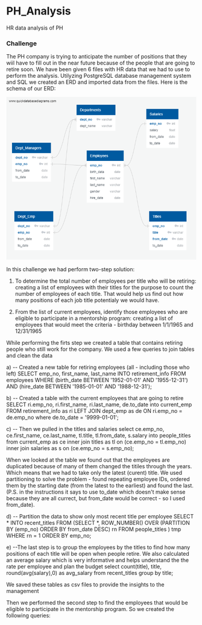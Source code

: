 # PH_Analysis
HR data analysis of PH
### Challenge
The PH company is trying to anticipate the number of positions that they wiil have to fill out in the near future because of the people that are going to retire soon. We have been given 6 files with HR data that we had to use to perform the analysis. Utilyzing PostgreSQL database management system and SQL we created an ERD and imported data from the files. Here is the schema of our ERD:

<img src="EmployeeDB.png" alt="EmployeeDB">

In this challenge we had perform two-step solution:

1. To determine the total number of employees per title who will be retiring: creating a list of employees with their titles for the purpose to count the number of employees of each title. That would help us find out how many positions of each job title potentialy we would have.

2. From the list of current employees, identify those employees who are eligible to participate in a mentorship program: creating a list of employees that would meet the criteria - birthday between 1/1/1965 and 12/31/1965

While performing the firts step we created a table that contains retiring people who still work for the company. We used a few queries to join tables and clean the data

a) -- Created a new table for retiring employees (all - including those who left)
SELECT emp_no, first_name, last_name
INTO retirement_info
FROM employees
WHERE (birth_date BETWEEN '1952-01-01' AND '1955-12-31')
AND (hire_date BETWEEN '1985-01-01' AND '1988-12-31');

b) -- Created a table with the current employees that are going to retire
SELECT ri.emp_no, ri.first_name, ri.last_name, de.to_date
into current_emp
FROM retirement_info as ri
LEFT JOIN dept_emp as de
ON ri.emp_no = de.emp_no
where de.to_date = '9999-01-01';

c) -- Then we pulled in the titles and salaries
select ce.emp_no, 
	   ce.first_name, 
	   ce.last_name, 
	   tl.title, 
	   tl.from_date, 
	   s.salary
into people_titles
from current_emp as ce
inner join titles as tl
on (ce.emp_no = tl.emp_no)
inner join salaries as s
on (ce.emp_no = s.emp_no);

When we looked at the table we found out that the employees are duplicated because of many of them changed the titiles through the years. Which means that we had to take only the latest (curent) title. We used partitioning to solve the problem - found repeating employee IDs, ordered them by the starting date (from the latest to the earliest) and found the last. (P.S. in the instructions it says to use to_date which doesn't make sense because they are all currect, but from_date would be correct - so I used from_date).  

d) -- Partition the data to show only most recent title per employee
SELECT *
INTO recent_titles
FROM
 (SELECT *,
 ROW_NUMBER() OVER
 (PARTITION BY (emp_no)
 ORDER BY from_date DESC) rn
 FROM people_titles
 ) tmp WHERE rn = 1
ORDER BY emp_no;

e) --The last step is to group the employees by the titles to find how many positions of each title will be open when people retire. We also calculated an average salary which is very informative and helps understand the the rate per employee and plan the budget
select count(title), title, round(avg(salary),0) as avg_salary
from recent_titles
group by title;

We saved these tables as csv files to provide the insights to the management

Then we performed the second step to find the employees that would be eligible to participate in the mentorship program. So we created the following queries:
